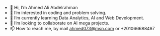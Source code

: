 - 👋 Hi, I’m Ahmed Ali Abdelrahman
- 👀 I’m interested in coding and problem solving.
- 🌱 I’m currently learning Data Analytics, AI and Web Development.
- 💞️ I’m looking to collaborate on AI mega projects.
- 📫 How to reach me, by mail ahmed073@msn.com or +201066688497

<!---
arahman25/arahman25 is a ✨ special ✨ repository because its `README.md` (this file) appears on your GitHub profile.
You can click the Preview link to take a look at your changes.
--->
